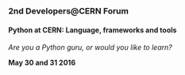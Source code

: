 ### 2nd Developers@CERN Forum

#### Python at CERN: Language, frameworks and tools

_Are you a Python guru, or would you like to learn?_

__May 30 and 31 2016__
